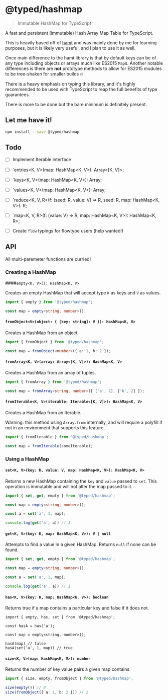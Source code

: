 # @typed/hashmap

> Immutable HashMap for TypeScript

A fast and persistent (immutable) Hash Array Map Table for TypeScript.

This is heavily based off of [hamt](https://github.com/mattbierner/hamt) and
was mainly done by me for learning purposes, but it is likely very useful, and I
plan to use it as well.

Once main difference to the hamt library is that by default
keys can be of any type including objects or arrays much like ES2015 `Map`s.
Another notable differences is there are **not** prototype methods to allow
for ES2015 modules to be tree-shaken for smaller builds :fire:

There is a heavy emphasis on typing this library, and it's highly recommended
to be used with TypeScript to reap the full benefits of type guarantees.

There is more to be done but the bare minimum is definitely present.

## Let me have it!
```sh
npm install --save @typed/hashmap
```

## Todo

- [ ] Implement Iterable interface
- [ ] `entries<K, V>(map: HashMap<K, V>): Array<[K, V]>;
- [ ] `keys<K, V>(map: HashMap<K, V>): Array<K>;
- [ ] `values<K, V>(map: HashMap<K, V>): Array<V>;
- [ ] `reduce<K, V, R>(f: (seed: R, value: V) => R, seed: R, map: HashMap<K, V>): R;
- [ ] `map<K, V, R>(f: (value: V) => R, map: HashMap<K, V>): HashMap<K, R>;

- [ ] Create `flow` typings for flowtype users (help wanted!)

## API

All multi-paremeter functions are curried!

### Creating a HashMap

####`empty<K, V>(): HashMap<K, V>`

Creates an empty HashMap that will accept type `K` as keys and `V` as values.

```typescript
import { empty } from '@typed/hashmap';

const map = empty<string, number>();
```

#### `fromObject<V>(object: { [key: string]: V }): HashMap<K, V>`

Creates a HashMap from an object.

```typescript
import { fromObject } from '@typed/hashmap';

const map = fromObject<number>({ a: 1, b: 2 });
```

#### `fromArray<K, V>(array: Array<[K, V]>): HashMap<K, V>`

Creates a HashMap from an array of tuples.

```typescript
import { fromArray } from '@typed/hashmap';

const map = fromArray<string, number>([ ['a', 1], ['b', 2] ]);
```

#### `fromIterable<K, V>(iterable: Iterable<[K, V]>): HashMap<K, V>`

Creates a HashMap from an Iterable.

Warning: this method using `Array.from` internally, and will require a polyfill
if not in an environment that supports this feature.

```typescript
import { fromIterable } from '@typed/hashmap';

const map = fromIterable(someIterable);
```

### Using a HashMap

#### `set<K, V>(key: K, value: V, map: HashMap<K, V>): HashMap<K, V>`

Returns a new HashMap containing the `key` and `value` passed to `set`.
This operation is immutable and will not alter the map passed to it.

```typescript
import { set, get, empty } from '@typed/hashmap';

const map = empty<string, number>();

const a = set('a', 1, map);

console.log(get('a', a)) // 1
```

#### `get<K, V>(key: K, map: HashMap<K, V>): V | null`

Attempts to find a value in a given HashMap. Returns `null` if none can be found.

```typescript
import { set, get, empty } from '@typed/hashmap';

const map = empty<string, number>();

const a = set('a', 1, map);

console.log(get('a', a)) // 1
```

#### `has<K, V>(key: K, map: HashMap<K, V>): boolean`

Returns true if a map contains a particular key and false if it does not.

```
import { empty, has, set } from '@typed/hashmap';

const hasA = has('a');

const map = empty<string, number>();

hasA(map) // false
hasA(set('a', 1, map)) // true
```

#### `size<K, V>(map: HashMap<K, V>): number`

Returns the number of key value pairs a given map contains

```typescript
import { size, empty, fromObject } from '@typed/hashmap';

size(empty()) // 0
size(fromObject({ a: 1, b: 2 })) // 2
```
